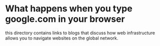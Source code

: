 # What happens when you type google.com in your browser

this directory contains links to blogs that discuss how web infrastructure allows you to navigate websites on the global network.
